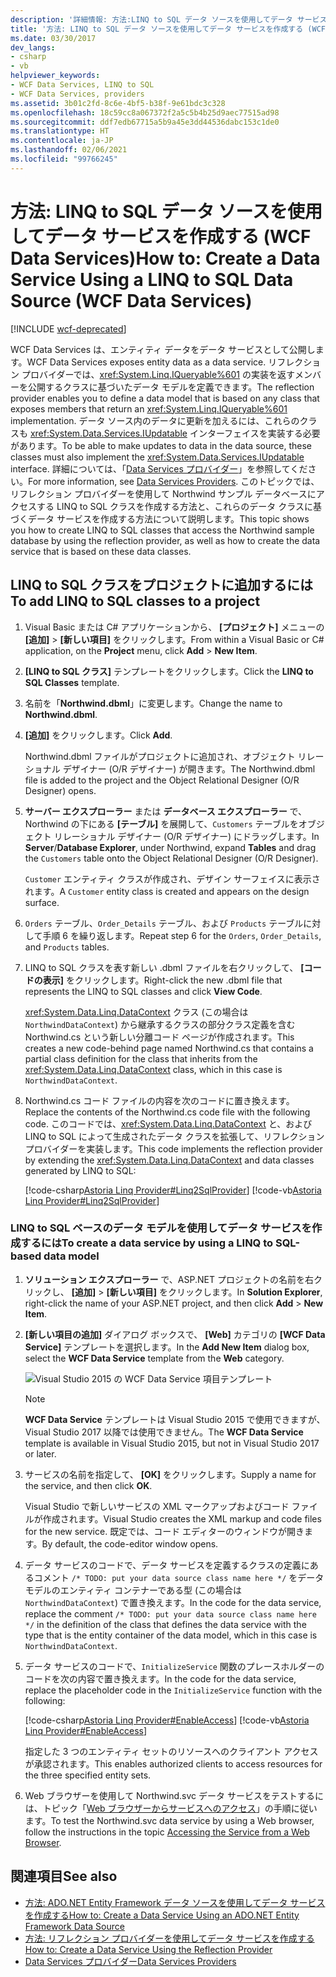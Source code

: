```yaml
---
description: '詳細情報: 方法:LINQ to SQL データ ソースを使用してデータ サービスを作成する (WCF Data Services)'
title: '方法: LINQ to SQL データ ソースを使用してデータ サービスを作成する (WCF Data Services)'
ms.date: 03/30/2017
dev_langs:
- csharp
- vb
helpviewer_keywords:
- WCF Data Services, LINQ to SQL
- WCF Data Services, providers
ms.assetid: 3b01c2fd-8c6e-4bf5-b38f-9e61bdc3c328
ms.openlocfilehash: 18c59cc8a067372f2a5c5b4b25d9aec77515ad98
ms.sourcegitcommit: ddf7edb67715a5b9a45e3dd44536dabc153c1de0
ms.translationtype: HT
ms.contentlocale: ja-JP
ms.lasthandoff: 02/06/2021
ms.locfileid: "99766245"
---
```

# <a name="how-to-create-a-data-service-using-a-linq-to-sql-data-source-wcf-data-services"></a><span data-ttu-id="f4877-103">方法: LINQ to SQL データ ソースを使用してデータ サービスを作成する (WCF Data Services)</span><span class="sxs-lookup"><span data-stu-id="f4877-103">How to: Create a Data Service Using a LINQ to SQL Data Source (WCF Data Services)</span></span>

[!INCLUDE [wcf-deprecated](~/includes/wcf-deprecated.md)]

<span data-ttu-id="f4877-104">WCF Data Services は、エンティティ データをデータ サービスとして公開します。</span><span class="sxs-lookup"><span data-stu-id="f4877-104">WCF Data Services exposes entity data as a data service.</span></span> <span data-ttu-id="f4877-105">リフレクション プロバイダーでは、<xref:System.Linq.IQueryable%601> の実装を返すメンバーを公開するクラスに基づいたデータ モデルを定義できます。</span><span class="sxs-lookup"><span data-stu-id="f4877-105">The reflection provider enables you to define a data model that is based on any class that exposes members that return an <xref:System.Linq.IQueryable%601> implementation.</span></span> <span data-ttu-id="f4877-106">データ ソース内のデータに更新を加えるには、これらのクラスも <xref:System.Data.Services.IUpdatable> インターフェイスを実装する必要があります。</span><span class="sxs-lookup"><span data-stu-id="f4877-106">To be able to make updates to data in the data source, these classes must also implement the <xref:System.Data.Services.IUpdatable> interface.</span></span> <span data-ttu-id="f4877-107">詳細については、「[Data Services プロバイダー](data-services-providers-wcf-data-services.md)」を参照してください。</span><span class="sxs-lookup"><span data-stu-id="f4877-107">For more information, see [Data Services Providers](data-services-providers-wcf-data-services.md).</span></span> <span data-ttu-id="f4877-108">このトピックでは、リフレクション プロバイダーを使用して Northwind サンプル データベースにアクセスする LINQ to SQL クラスを作成する方法と、これらのデータ クラスに基づくデータ サービスを作成する方法について説明します。</span><span class="sxs-lookup"><span data-stu-id="f4877-108">This topic shows you how to create LINQ to SQL classes that access the Northwind sample database by using the reflection provider, as well as how to create the data service that is based on these data classes.</span></span>

## <a name="to-add-linq-to-sql-classes-to-a-project"></a><span data-ttu-id="f4877-109">LINQ to SQL クラスをプロジェクトに追加するには</span><span class="sxs-lookup"><span data-stu-id="f4877-109">To add LINQ to SQL classes to a project</span></span>

1. <span data-ttu-id="f4877-110">Visual Basic または C# アプリケーションから、 **[プロジェクト]** メニューの **[追加]**  >  **[新しい項目]** をクリックします。</span><span class="sxs-lookup"><span data-stu-id="f4877-110">From within a Visual Basic or C# application, on the **Project** menu, click **Add** > **New Item**.</span></span>

2. <span data-ttu-id="f4877-111">**[LINQ to SQL クラス]** テンプレートをクリックします。</span><span class="sxs-lookup"><span data-stu-id="f4877-111">Click the **LINQ to SQL Classes** template.</span></span>

3. <span data-ttu-id="f4877-112">名前を「**Northwind.dbml**」に変更します。</span><span class="sxs-lookup"><span data-stu-id="f4877-112">Change the name to **Northwind.dbml**.</span></span>

4. <span data-ttu-id="f4877-113">**[追加]** をクリックします。</span><span class="sxs-lookup"><span data-stu-id="f4877-113">Click **Add**.</span></span>

     <span data-ttu-id="f4877-114">Northwind.dbml ファイルがプロジェクトに追加され、オブジェクト リレーショナル デザイナー (O/R デザイナー) が開きます。</span><span class="sxs-lookup"><span data-stu-id="f4877-114">The Northwind.dbml file is added to the project and the Object Relational Designer (O/R Designer) opens.</span></span>

5. <span data-ttu-id="f4877-115">**サーバー エクスプローラー** または **データベース エクスプローラー** で、Northwind の下にある **[テーブル]** を展開して、`Customers` テーブルをオブジェクト リレーショナル デザイナー (O/R デザイナー) にドラッグします。</span><span class="sxs-lookup"><span data-stu-id="f4877-115">In **Server**/**Database Explorer**, under Northwind, expand **Tables** and drag the `Customers` table onto the Object Relational Designer (O/R Designer).</span></span>

     <span data-ttu-id="f4877-116">`Customer` エンティティ クラスが作成され、デザイン サーフェイスに表示されます。</span><span class="sxs-lookup"><span data-stu-id="f4877-116">A `Customer` entity class is created and appears on the design surface.</span></span>

6. <span data-ttu-id="f4877-117">`Orders` テーブル、`Order_Details` テーブル、および `Products` テーブルに対して手順 6 を繰り返します。</span><span class="sxs-lookup"><span data-stu-id="f4877-117">Repeat step 6 for the `Orders`, `Order_Details`, and `Products` tables.</span></span>

7. <span data-ttu-id="f4877-118">LINQ to SQL クラスを表す新しい .dbml ファイルを右クリックして、 **[コードの表示]** をクリックします。</span><span class="sxs-lookup"><span data-stu-id="f4877-118">Right-click the new .dbml file that represents the LINQ to SQL classes and click **View Code**.</span></span>

     <span data-ttu-id="f4877-119"><xref:System.Data.Linq.DataContext> クラス (この場合は `NorthwindDataContext`) から継承するクラスの部分クラス定義を含む Northwind.cs という新しい分離コード ページが作成されます。</span><span class="sxs-lookup"><span data-stu-id="f4877-119">This creates a new code-behind page named Northwind.cs that contains a partial class definition for the class that inherits from the <xref:System.Data.Linq.DataContext> class, which in this case is `NorthwindDataContext`.</span></span>

8. <span data-ttu-id="f4877-120">Northwind.cs コード ファイルの内容を次のコードに置き換えます。</span><span class="sxs-lookup"><span data-stu-id="f4877-120">Replace the contents of the Northwind.cs code file with the following code.</span></span> <span data-ttu-id="f4877-121">このコードでは、<xref:System.Data.Linq.DataContext> と、および LINQ to SQL によって生成されたデータ クラスを拡張して、リフレクション プロバイダーを実装します。</span><span class="sxs-lookup"><span data-stu-id="f4877-121">This code implements the reflection provider by extending the <xref:System.Data.Linq.DataContext> and data classes generated by LINQ to SQL:</span></span>

     [!code-csharp[Astoria Linq Provider#Linq2SqlProvider](../../../../samples/snippets/csharp/VS_Snippets_Misc/astoria_linq_provider/cs/northwind.cs#linq2sqlprovider)]
     [!code-vb[Astoria Linq Provider#Linq2SqlProvider](../../../../samples/snippets/visualbasic/VS_Snippets_Misc/astoria_linq_provider/vb/northwind.vb#linq2sqlprovider)]

### <a name="to-create-a-data-service-by-using-a-linq-to-sql-based-data-model"></a><span data-ttu-id="f4877-122">LINQ to SQL ベースのデータ モデルを使用してデータ サービスを作成するには</span><span class="sxs-lookup"><span data-stu-id="f4877-122">To create a data service by using a LINQ to SQL-based data model</span></span>

1. <span data-ttu-id="f4877-123">**ソリューション エクスプローラー** で、ASP.NET プロジェクトの名前を右クリックし、 **[追加]**  >  **[新しい項目]** をクリックします。</span><span class="sxs-lookup"><span data-stu-id="f4877-123">In **Solution Explorer**, right-click the name of your ASP.NET project, and then click **Add** > **New Item**.</span></span>

2. <span data-ttu-id="f4877-124">**[新しい項目の追加]** ダイアログ ボックスで、 **[Web]** カテゴリの **[WCF Data Service]** テンプレートを選択します。</span><span class="sxs-lookup"><span data-stu-id="f4877-124">In the **Add New Item** dialog box, select the **WCF Data Service** template from the **Web** category.</span></span>

   ![Visual Studio 2015 の WCF Data Service 項目テンプレート](./media/wcf-data-service-item-template.png)

   > [!NOTE]
   > <span data-ttu-id="f4877-126">**WCF Data Service** テンプレートは Visual Studio 2015 で使用できますが、Visual Studio 2017 以降では使用できません。</span><span class="sxs-lookup"><span data-stu-id="f4877-126">The **WCF Data Service** template is available in Visual Studio 2015, but not in Visual Studio 2017 or later.</span></span>

3. <span data-ttu-id="f4877-127">サービスの名前を指定して、 **[OK]** をクリックします。</span><span class="sxs-lookup"><span data-stu-id="f4877-127">Supply a name for the service, and then click **OK**.</span></span>

     <span data-ttu-id="f4877-128">Visual Studio で新しいサービスの XML マークアップおよびコード ファイルが作成されます。</span><span class="sxs-lookup"><span data-stu-id="f4877-128">Visual Studio creates the XML markup and code files for the new service.</span></span> <span data-ttu-id="f4877-129">既定では、コード エディターのウィンドウが開きます。</span><span class="sxs-lookup"><span data-stu-id="f4877-129">By default, the code-editor window opens.</span></span>

4. <span data-ttu-id="f4877-130">データ サービスのコードで、データ サービスを定義するクラスの定義にあるコメント `/* TODO: put your data source class name here */` をデータ モデルのエンティティ コンテナーである型 (この場合は `NorthwindDataContext`) で置き換えます。</span><span class="sxs-lookup"><span data-stu-id="f4877-130">In the code for the data service, replace the comment `/* TODO: put your data source class name here */` in the definition of the class that defines the data service with the type that is the entity container of the data model, which in this case is `NorthwindDataContext`.</span></span>

5. <span data-ttu-id="f4877-131">データ サービスのコードで、`InitializeService` 関数のプレースホルダーのコードを次の内容で置き換えます。</span><span class="sxs-lookup"><span data-stu-id="f4877-131">In the code for the data service, replace the placeholder code in the `InitializeService` function with the following:</span></span>

     [!code-csharp[Astoria Linq Provider#EnableAccess](../../../../samples/snippets/csharp/VS_Snippets_Misc/astoria_linq_provider/cs/northwind.svc.cs#enableaccess)]
     [!code-vb[Astoria Linq Provider#EnableAccess](../../../../samples/snippets/visualbasic/VS_Snippets_Misc/astoria_linq_provider/vb/northwind.svc.vb#enableaccess)]

     <span data-ttu-id="f4877-132">指定した 3 つのエンティティ セットのリソースへのクライアント アクセスが承認されます。</span><span class="sxs-lookup"><span data-stu-id="f4877-132">This enables authorized clients to access resources for the three specified entity sets.</span></span>

6. <span data-ttu-id="f4877-133">Web ブラウザーを使用して Northwind.svc データ サービスをテストするには、トピック「[Web ブラウザーからサービスへのアクセス](accessing-the-service-from-a-web-browser-wcf-data-services-quickstart.md)」の手順に従います。</span><span class="sxs-lookup"><span data-stu-id="f4877-133">To test the Northwind.svc data service by using a Web browser, follow the instructions in the topic [Accessing the Service from a Web Browser](accessing-the-service-from-a-web-browser-wcf-data-services-quickstart.md).</span></span>

## <a name="see-also"></a><span data-ttu-id="f4877-134">関連項目</span><span class="sxs-lookup"><span data-stu-id="f4877-134">See also</span></span>

- [<span data-ttu-id="f4877-135">方法: ADO.NET Entity Framework データ ソースを使用してデータ サービスを作成する</span><span class="sxs-lookup"><span data-stu-id="f4877-135">How to: Create a Data Service Using an ADO.NET Entity Framework Data Source</span></span>](create-a-data-service-using-an-adonet-ef-data-wcf.md)
- [<span data-ttu-id="f4877-136">方法: リフレクション プロバイダーを使用してデータ サービスを作成する</span><span class="sxs-lookup"><span data-stu-id="f4877-136">How to: Create a Data Service Using the Reflection Provider</span></span>](create-a-data-service-using-rp-wcf-data-services.md)
- [<span data-ttu-id="f4877-137">Data Services プロバイダー</span><span class="sxs-lookup"><span data-stu-id="f4877-137">Data Services Providers</span></span>](data-services-providers-wcf-data-services.md)
